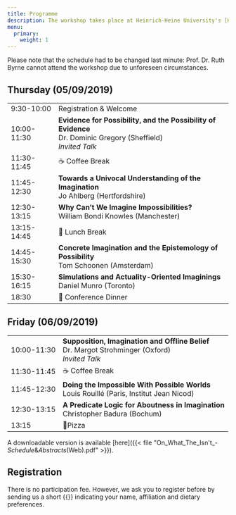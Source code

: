 ```yaml
---
title: Programme
description: The workshop takes place at Heinrich-Heine University's [Haus der Universität](/practical-information#venue) on the 5th and 6th September 2019. On both days, lunch will be provided.
menu:
  primary:
    weight: 1
---
```


Please note that the schedule had to be changed last minute: Prof. Dr. Ruth Byrne cannot attend the workshop due to unforeseen circumstances.

## Thursday (05/09/2019)
|||
|---|---|
|9:30-10:00|Registration & Welcome|
|10:00-11:30|**Evidence for Possibility, and the Possibility of Evidence**<br>Dr. Dominic Gregory (Sheffield)<br>_Invited Talk_|
|11:30-11:45|☕️ Coffee Break|
|11:45-12:30|**Towards a Univocal Understanding of the Imagination**<br>Jo Ahlberg (Hertfordshire)|
|12:30-13:15|**Why Can’t We Imagine Impossibilities?**<br>William Bondi Knowles (Manchester)|
|13:15-14:45|🍱 Lunch Break|
|14:45-15:30|**Concrete Imagination and the Epistemology of Possibility**<br>Tom Schoonen (Amsterdam)|
|15:30-16:15|**Simulations and Actuality-Oriented Imaginings**<br>Daniel Munro (Toronto)|
|18:30|🍲 Conference Dinner|

## Friday (06/09/2019)
|||
|---|---|
|10:00-11:30|**Supposition, Imagination and Offline Belief**<br>Dr. Margot Strohminger (Oxford)<br>_Invited Talk_|
|11:30-11:45|☕️ Coffee Break|
|11:45-12:30|**Doing the Impossible With Possible Worlds**<br>Louis Rouillé (Paris, Institut Jean Nicod)|
|12:30-13:15|**A Predicate Logic for Aboutness in Imagination**<br>Christopher Badura (Bochum)|
|13:15|🍕Pizza|

A downloadable version is available [here]({{< file "On_What_The_Isn't_-_Schedule_&_Abstracts_(Web).pdf" >}}).

## Registration
There is no participation fee. However, we ask you to register before by sending us a short {{<mail address="dgwp@phil.hhu.de" display="mail">}} indicating your name, affiliation and dietary preferences.